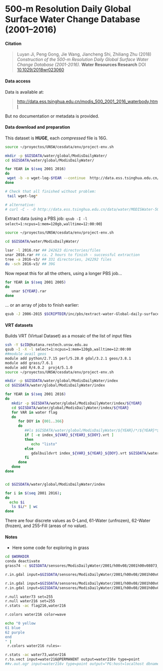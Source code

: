 # 500‐m Resolution Daily Global Surface Water Change Database (2001–2016)


#### Citation

> Luyan Ji, Peng Gong, Jie Wang, Jiancheng Shi, Zhiliang Zhu (2018) *Construction of the 500-m Resolution Daily Global Surface Water Change Database (2001-2016)*. **Water Resources Research** DOI [10.1029/2018wr023060](http://dx.doi.org/10.1029/2018wr023060)

#### Data access

Data is available at:
> http://data.ess.tsinghua.edu.cn/modis_500_2001_2016_waterbody.html

But no documentation or metadata is provided.

#### Data download and preparation

This dataset is **HUGE**, each *compressed* file is 16G.

```sh
source ~/proyectos/UNSW/cesdata/env/project-env.sh

mkdir -p $GISDATA/water/global/ModisDailyWater/
cd $GISDATA/water/global/ModisDailyWater/

for YEAR in $(seq 2001 2016)
do
 wget -b -o wget-log-$YEAR --continue  http://data.ess.tsinghua.edu.cn/data/water/MODISWater-500-2001-2015/${YEAR}.rar
done

# Check that all finished without problem:
 tail wget-log*

# alternative:
# curl -C - -O http://data.ess.tsinghua.edu.cn/data/water/MODISWater-500-2001-2015/[2001-2016].rar

```

Extract data (using a PBS job: `qsub -I -l select=1:ncpus=1:mem=120gb,walltime=12:00:00`)

```sh
source ~/proyectos/UNSW/cesdata/env/project-env.sh

cd $GISDATA/water/ModisDailyWater/

lsar -l 2016.rar ## 242623 directories/files
unar 2016.rar ## ca. 2 hours to finish - successful extraction
tree -a 2016-v3/ ## 331 directories, 242292 files
du -sch 2016-v3/ ## 39G
```

Now repeat this for all the others, using a longer PBS job...

```sh
for YEAR in $(seq 2001 2005)
do
   unar ${YEAR}.rar
done
```

... or an array of jobs to finish earlier:

```sh
qsub -J 2006-2015 $SCRIPTDIR/inc/pbs/extract-water-Global-daily-surface-water.pbs
```

#### VRT datasets

Builds VRT (Virtual Dataset) as a mosaic of the list of input files
```sh
ssh -Y $zID@katana.restech.unsw.edu.au
qsub -I -X -l select=1:ncpus=1:mem=120gb,walltime=12:00:00
##module avail geos
module add python/2.7.15 perl/5.28.0 gdal/3.2.1 geos/3.8.1
module add grass/7.6.1
module add R/4.0.2  proj4/5.1.0
source ~/proyectos/UNSW/cesdata/env/project-env.sh

mkdir -p $GISDATA/water/global/ModisDailyWater/index
cd $GISDATA/water/global/ModisDailyWater/index

for YEAR in $(seq 2001 2016)
do
   mkdir -p $GISDATA/water/global/ModisDailyWater/index/${YEAR}
   cd $GISDATA/water/global/ModisDailyWater/index/${YEAR}
   for VAR in water flag
   do
      for DOY in {001..366}
      do
         ##ls $GISDATA/water/global/ModisDailyWater/${YEAR}/*/${YEAR}*${DOY}_${VAR}.tiff
         if [ -e index_${VAR}_${YEAR}_${DOY}.vrt ]
         then
            echo "listo"
         else
            gdalbuildvrt index_${VAR}_${YEAR}_${DOY}.vrt $GISDATA/water/global/ModisDailyWater/${YEAR}*/*/${YEAR}*${DOY}_${VAR}.tiff
         fi
      done
   done
done


cd $GISDATA/water/global/ModisDailyWater/index

for i in $(seq 2001 2016);
do
  echo $i
   ls $i/* | wc
done


```

There are four discrete values as 0-Land, 61-Water (unfrozen), 62-Water (frozen), and 255-Fill (areas of no value).


#### Notes
* Here some code for exploring in grass

```sh
cd $WORKDIR
conda deactivate
grass74 -c $GISDATA/sensores/ModisDailyWater/2001/h00v08/2001h00v08073_water.tiff $GISDB/raw/ModisDailyWater

r.in.gdal input=$GISDATA/sensores/ModisDailyWater/2001/h00v08/2001h00v08073_water.tiff output=water73

r.in.gdal input=$GISDATA/sensores/ModisDailyWater/2001/h00v08/2001h00v08216_water.tiff output=water216
r.in.gdal input=$GISDATA/sensores/ModisDailyWater/2001/h00v08/2001h00v08216_flag.tiff output=flag216

r.null water73 set=255
r.null water216 set=255
r.stats -ac flag216,water216

r.colors water216 color=wave

echo "0 yellow
61 blue
62 purple
end
" |
 r.colors water216 rules=-

r.stats -ac water73,water216
r.to.vect input=water216@PERMANENT output=water216v type=point
##v.out.ogr input=water216v type=point output="PG:host=localhost dbname=gisdata user=jferrer" output_layer=MDSW.water216v format=PostgreSQL
```
